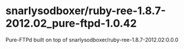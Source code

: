 # snarlysodboxer/ruby-ree-1.8.7-2012.02_pure-ftpd-1.0.42
Pure-FTPd built on top of snarlysodboxer/ruby-ree-1.8.7-2012.02:0.0.0
